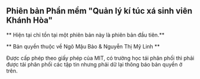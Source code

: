 ﻿## Phiên bản Phần mềm "Quản lý kí túc xá sinh viên Khánh Hòa" 

** Hiện tại chỉ tồn tại một phiên bản này là phiên bản đầu tiên.**

** Bản quyền thuộc về Ngô Mậu Bảo & Nguyễn Thị Mỹ Linh **

Được cấp phép theo giấy phép của MIT, có trường học tái phân phối
thì phải được tải phân phối các tập tin nhưng phải dữ lại thông báo bản quyền ở trên.
